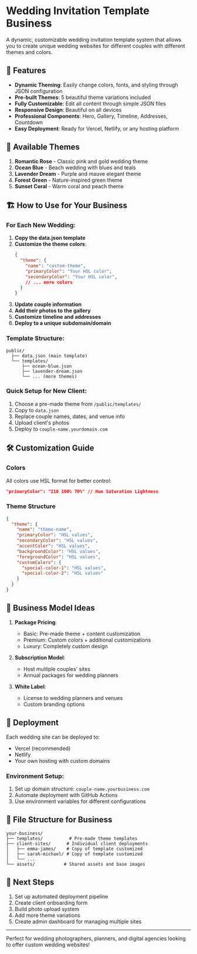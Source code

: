 # Wedding Invitation Template Business

A dynamic, customizable wedding invitation template system that allows you to create unique wedding websites for different couples with different themes and colors.

## 🚀 Features

- **Dynamic Theming**: Easily change colors, fonts, and styling through JSON configuration
- **Pre-built Themes**: 5 beautiful theme variations included
- **Fully Customizable**: Edit all content through simple JSON files
- **Responsive Design**: Beautiful on all devices
- **Professional Components**: Hero, Gallery, Timeline, Addresses, Countdown
- **Easy Deployment**: Ready for Vercel, Netlify, or any hosting platform

## 🎨 Available Themes

1. **Romantic Rose** - Classic pink and gold wedding theme
2. **Ocean Blue** - Beach wedding with blues and teals
3. **Lavender Dream** - Purple and mauve elegant theme
4. **Forest Green** - Nature-inspired green theme
5. **Sunset Coral** - Warm coral and peach theme

## 🏗️ How to Use for Your Business

### For Each New Wedding:

1. **Copy the data.json template**
2. **Customize the theme colors**:
   ```json
   {
     "theme": {
       "name": "custom-theme",
       "primaryColor": "Your HSL color",
       "secondaryColor": "Your HSL color",
       // ... more colors
     }
   }
   ```
3. **Update couple information**
4. **Add their photos to the gallery**
5. **Customize timeline and addresses**
6. **Deploy to a unique subdomain/domain**

### Template Structure:

```
public/
  ├── data.json (main template)
  └── templates/
      ├── ocean-blue.json
      ├── lavender-dream.json
      └── ... (more themes)
```

### Quick Setup for New Client:

1. Choose a pre-made theme from `/public/templates/`
2. Copy to `data.json`
3. Replace couple names, dates, and venue info
4. Upload client's photos
5. Deploy to `couple-name.yourdomain.com`

## 🛠️ Customization Guide

### Colors
All colors use HSL format for better control:
```json
"primaryColor": "210 100% 70%" // Hue Saturation Lightness
```

### Theme Structure
```json
{
  "theme": {
    "name": "theme-name",
    "primaryColor": "HSL values",
    "secondaryColor": "HSL values",
    "accentColor": "HSL values",
    "backgroundColor": "HSL values",
    "foregroundColor": "HSL values",
    "customColors": {
      "special-color-1": "HSL values",
      "special-color-2": "HSL values"
    }
  }
}
```

## 💼 Business Model Ideas

1. **Package Pricing**:
   - Basic: Pre-made theme + content customization
   - Premium: Custom colors + additional customizations
   - Luxury: Completely custom design

2. **Subscription Model**:
   - Host multiple couples' sites
   - Annual packages for wedding planners

3. **White Label**:
   - License to wedding planners and venues
   - Custom branding options

## 🚀 Deployment

Each wedding site can be deployed to:
- Vercel (recommended)
- Netlify
- Your own hosting with custom domains

### Environment Setup:
1. Set up domain structure: `couple-name.yourbusiness.com`
2. Automate deployment with GitHub Actions
3. Use environment variables for different configurations

## 📁 File Structure for Business

```
your-business/
├── templates/          # Pre-made theme templates
├── client-sites/      # Individual client deployments
│   ├── emma-james/    # Copy of template customized
│   ├── sarah-michael/ # Copy of template customized
│   └── ...
└── assets/           # Shared assets and base images
```

## 🎯 Next Steps

1. Set up automated deployment pipeline
2. Create client onboarding form
3. Build photo upload system
4. Add more theme variations
5. Create admin dashboard for managing multiple sites

---

Perfect for wedding photographers, planners, and digital agencies looking to offer custom wedding websites!